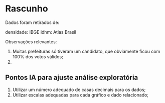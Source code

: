 # Rascunho

Dados foram retirados de:

densidade: IBGE
idhm: Atlas Brasil


Observações relevantes:

1. Muitas prefeituras só tiveram um candidato, que obviamente ficou com 100% dos votos válidos;
2. 



## Pontos IA para ajuste análise exploratória

1. Utilizar um número adequado de casas decimais para os dados;
2. Utilizar escalas adequadas para cada gráfico e dado relacionado;
